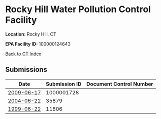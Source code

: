 # Rocky Hill Water Pollution Control Facility

**Location:** Rocky Hill, CT

**EPA Facility ID:** 100000124643

[Back to CT Index](../../index.md)

## Submissions

| Date | Submission ID | Document Control Number |
|------|--------------|-------------------------|
| [2009-06-17](submissions/1000001728.md) | 1000001728 |  |
| [2004-06-22](submissions/35879.md) | 35879 |  |
| [1999-06-22](submissions/11806.md) | 11806 |  |
